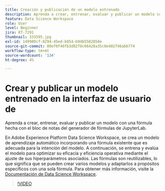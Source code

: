 ```yaml
---
title: Creación y publicación de un modelo entrenado
description: Aprenda a crear, entrenar, evaluar y publicar un modelo con una fórmula hecha con el bloc de notas del generador de fórmulas de JupyterLab.
feature: Data Science Workspace
role: User
level: Beginner
jira: KT-7291
thumbnail: 333595.jpg
exl-id: 149909cf-8294-45ed-b854-b9db5582858e
source-git-commit: 00ef0f40fb3d82f0c06428a35c0e402f46ab6774
workflow-type: tm+mt
source-wordcount: '134'
ht-degree: 4%

---
```


# Crear y publicar un modelo entrenado en la interfaz de usuario de

Aprenda a crear, entrenar, evaluar y publicar un modelo con una fórmula hecha con el bloc de notas del generador de fórmulas de JupyterLab.

En Adobe Experience Platform Data Science Workspace, se crea un modelo de aprendizaje automático incorporando una fórmula existente que es adecuada para la intención del modelo. A continuación, se entrena y evalúa el modelo para optimizar su eficacia y eficiencia operativa mediante el ajuste de sus hiperparámetros asociados. Las fórmulas son reutilizables, lo que significa que se pueden crear varios modelos y adaptarlos a propósitos específicos con una sola fórmula. Para obtener más información, visite la [Documentación de Data Science Workspace](https://experienceleague.adobe.com/docs/experience-platform/data-science-workspace/home.html?lang=es).

>[!VIDEO](https://video.tv.adobe.com/v/333595)

